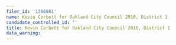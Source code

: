 ```yaml
---
filer_id: '1386081'
name: Kevin Corbett for Oakland City Council 2016, District 1
candidate_controlled_id: ''
title: Kevin Corbett for Oakland City Council 2016, District 1
data_warning: 
---
```

